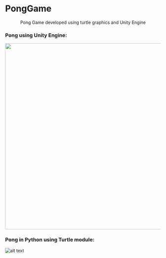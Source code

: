 # PongGame
<p align="center">Pong Game developed using turtle graphics and Unity Engine</p>

### Pong using Unity Engine:  
<img align="center" height="600" width="1200" src="https://i.imgur.com/SXTnHne.png"></img>  


### Pong in Python using Turtle module:  
![alt text](https://i.imgur.com/QSFj1mx.png)
